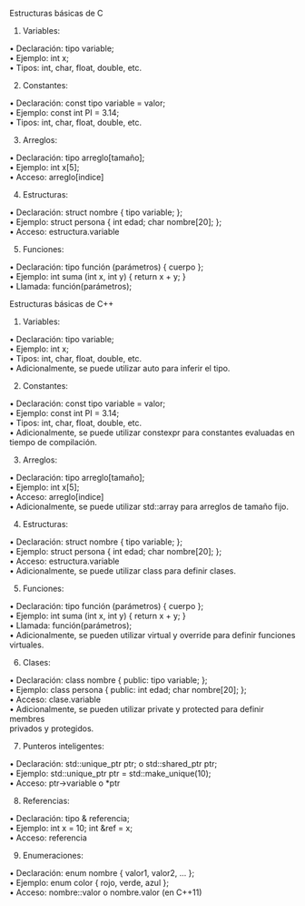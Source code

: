   Estructuras básicas de C                                                        
                                                                                  
  1. Variables:                                                                   
                                                                                  
  • Declaración: tipo variable;                                                   
  • Ejemplo: int x;                                                               
  • Tipos: int, char, float, double, etc.                                         
                                                                                  
  2. Constantes:                                                                  
                                                                                  
  • Declaración: const tipo variable = valor;                                     
  • Ejemplo: const int PI = 3.14;                                                 
  • Tipos: int, char, float, double, etc.                                         
                                                                                  
  3. Arreglos:                                                                    
                                                                                  
  • Declaración: tipo arreglo[tamaño];                                            
  • Ejemplo: int x[5];                                                            
  • Acceso: arreglo[indice]                                                       
                                                                                  
  4. Estructuras:                                                                 
                                                                                  
  • Declaración: struct nombre { tipo variable; };                                
  • Ejemplo: struct persona { int edad; char nombre[20]; };                       
  • Acceso: estructura.variable                                                   
                                                                                  
  5. Funciones:                                                                   
                                                                                  
  • Declaración: tipo función (parámetros) { cuerpo };                            
  • Ejemplo: int suma (int x, int y) { return x + y; }                            
  • Llamada: función(parámetros);                                                 
                                                                                  
  Estructuras básicas de C++                                                      
                                                                                  
  1. Variables:                                                                   
                                                                                  
  • Declaración: tipo variable;                                                   
  • Ejemplo: int x;                                                               
  • Tipos: int, char, float, double, etc.                                         
  • Adicionalmente, se puede utilizar auto para inferir el tipo.                  
                                                                                  
  2. Constantes:                                                                  
                                                                                  
  • Declaración: const tipo variable = valor;                                     
  • Ejemplo: const int PI = 3.14;                                                 
  • Tipos: int, char, float, double, etc.                                         
  • Adicionalmente, se puede utilizar constexpr para constantes evaluadas en      
  tiempo de compilación.                                                          
                                                                                  
  3. Arreglos:                                                                    
                                                                                  
  • Declaración: tipo arreglo[tamaño];                                            
  • Ejemplo: int x[5];                                                            
  • Acceso: arreglo[indice]                                                       
  • Adicionalmente, se puede utilizar std::array para arreglos de tamaño fijo.    
                                                                                  
  4. Estructuras:                                                                 
                                                                                  
  • Declaración: struct nombre { tipo variable; };                                
  • Ejemplo: struct persona { int edad; char nombre[20]; };                       
  • Acceso: estructura.variable                                                   
  • Adicionalmente, se puede utilizar class para definir clases.                  
                                                                                  
  5. Funciones:                                                                   
                                                                                  
  • Declaración: tipo función (parámetros) { cuerpo };                            
  • Ejemplo: int suma (int x, int y) { return x + y; }                            
  • Llamada: función(parámetros);                                                 
  • Adicionalmente, se pueden utilizar virtual y override para definir funciones  
  virtuales.                                                                      
                                                                                  
  6. Clases:                                                                      
                                                                                  
  • Declaración: class nombre { public: tipo variable; };                         
  • Ejemplo: class persona { public: int edad; char nombre[20]; };                
  • Acceso: clase.variable                                                        
  • Adicionalmente, se pueden utilizar private y protected para definir membres   
  privados y protegidos.                                                          
                                                                                  
  7. Punteros inteligentes:                                                       
                                                                                  
  • Declaración: std::unique_ptr<T> ptr; o std::shared_ptr<T> ptr;                
  • Ejemplo: std::unique_ptr<int> ptr = std::make_unique<int>(10);                
  • Acceso: ptr->variable o *ptr                                                  
                                                                                  
  8. Referencias:                                                                 
                                                                                  
  • Declaración: tipo & referencia;                                               
  • Ejemplo: int x = 10; int &ref = x;                                            
  • Acceso: referencia                                                            
                                                                                  
  9. Enumeraciones:                                                               
                                                                                  
  • Declaración: enum nombre { valor1, valor2, ... };                             
  • Ejemplo: enum color { rojo, verde, azul };                                    
  • Acceso: nombre::valor o nombre.valor (en C++11)                               


